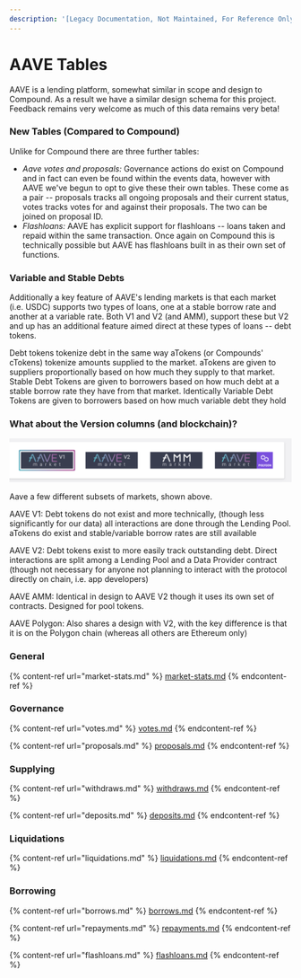 ```yaml
---
description: '[Legacy Documentation, Not Maintained, For Reference Only]'
---
```


# AAVE Tables

AAVE is a lending platform, somewhat similar in scope and design to Compound. As a result we have a similar design schema for this project. Feedback remains very welcome as much of this data remains very beta!

### New Tables (Compared to Compound)

Unlike for Compound there are three further tables:

* _Aave votes and proposals:_ Governance actions do exist on Compound and in fact can even be found within the events data, however with AAVE we've begun to opt to give these their own tables. These come as a pair -- proposals tracks all ongoing proposals and their current status, votes tracks votes for and against their proposals. The two can be joined on proposal ID.
* _Flashloans:_ AAVE has explicit support for flashloans -- loans taken and repaid within the same transaction. Once again on Compound this is technically possible but AAVE has flashloans built in as their own set of functions.

### Variable and Stable Debts

Additionally a key feature of AAVE's lending markets is that each market (i.e. USDC) supports two types of loans, one at a stable borrow rate and another at a variable rate. Both V1 and V2 (and AMM), support these but V2 and up has an additional feature aimed direct at these types of loans -- debt tokens.

Debt tokens tokenize debt in the same way aTokens (or Compounds' cTokens) tokenize amounts supplied to the market. aTokens are given to suppliers proportionally based on how much they supply to that market. Stable Debt Tokens are given to borrowers based on how much debt at a stable borrow rate they have from that market. Identically Variable Debt Tokens are given to borrowers based on how much variable debt they hold

### What about the Version columns (and blockchain)?

![](<../../../../.gitbook/assets/Screen Shot 2021-08-16 at 3.22.45 PM.png>)

Aave a few different subsets of markets, shown above.&#x20;

AAVE V1: Debt tokens do not exist and more technically, (though less significantly for our data) all interactions are done through the Lending Pool. aTokens do exist and stable/variable borrow rates are still available

AAVE V2: Debt tokens exist to more easily track outstanding debt. Direct interactions are split among a Lending Pool and a Data Provider contract (though not necessary for anyone not planning to interact with the protocol directly on chain, i.e. app developers)

AAVE AMM: Identical in design to AAVE V2 though it uses its own set of contracts. Designed for pool tokens.

AAVE Polygon: Also shares a design with V2, with the key difference is that it is on the Polygon chain (whereas all others are Ethereum only)

### General

{% content-ref url="market-stats.md" %}
[market-stats.md](market-stats.md)
{% endcontent-ref %}

### Governance

{% content-ref url="votes.md" %}
[votes.md](votes.md)
{% endcontent-ref %}

{% content-ref url="proposals.md" %}
[proposals.md](proposals.md)
{% endcontent-ref %}

### Supplying

{% content-ref url="withdraws.md" %}
[withdraws.md](withdraws.md)
{% endcontent-ref %}

{% content-ref url="deposits.md" %}
[deposits.md](deposits.md)
{% endcontent-ref %}

### Liquidations

{% content-ref url="liquidations.md" %}
[liquidations.md](liquidations.md)
{% endcontent-ref %}

### Borrowing

{% content-ref url="borrows.md" %}
[borrows.md](borrows.md)
{% endcontent-ref %}

{% content-ref url="repayments.md" %}
[repayments.md](repayments.md)
{% endcontent-ref %}

{% content-ref url="flashloans.md" %}
[flashloans.md](flashloans.md)
{% endcontent-ref %}

